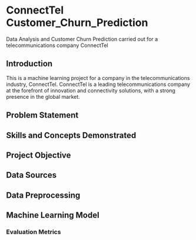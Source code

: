 # ConnectTel Customer_Churn_Prediction
Data Analysis and Customer Churn Prediction carried out for a telecommunications company ConnectTel

## Introduction
This is a machine learning project for a company in the telecommunications industry, ConnectTel. ConnectTel is a leading telecommunications company at the forefront of innovation and connectivity solutions, with a strong presence in the global market.


## Problem Statement

## Skills and Concepts Demonstrated

## Project Objective

## Data Sources

## Data Preprocessing

## Machine Learning Model

### Evaluation Metrics

